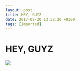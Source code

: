 ```yaml
---
layout: post
title: HEY, GUYZ
date: 2017-08-20 13:32:20 +0300
tags: [Imported]
---
```

# HEY, GUYZ

![](http://media.tumblr.com/tumblr_lvfebbFewS1qfp23s.jpg)